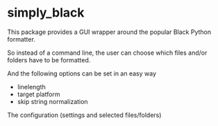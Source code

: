 # simply_black
This package provides a GUI wrapper around the popular Black Python formatter.

So instead of a command line, the user can choose which files and/or folders
have to be formatted.

And the following options can be set in an easy way
- linelength
- target platform
- skip string normalization

The configuration (settings and selected files/folders)


